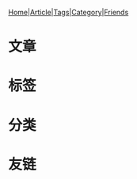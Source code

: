 <link rel="icon" type="image/png" href="https://s2.loli.net/2025/01/30/K52xe81PLsrQH3V.png">

[Home](./)|[Article](./article)|[Tags](./tags)|[Category](./category)|[Friends](./friends)

# 文章

# 标签

# 分类

# 友链
